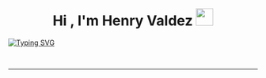 
<h1 align="center"><b>Hi , I'm Henry Valdez </b><img src="https://media.giphy.com/media/hvRJCLFzcasrR4ia7z/giphy.gif" width="35"></h1>
<!--  -->
<p align="center">
  
<a href="https://git.io/typing-svg"><img src="https://readme-typing-svg.demolab.com?font=Fira+Code&size=35&pause=1000&color=54F7C7&center=&vCenter=&repeat=&random=&width=435&lines=+AWS+Cloud+Engineer+Jr.+%F0%9F%95%B6;I+like+programming;I+like+to+learn+new+things" alt="Typing SVG" /></a>
</p>






<br>

---

<br>

